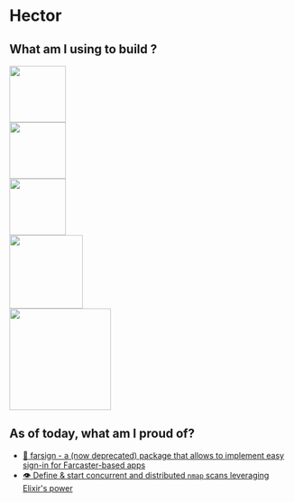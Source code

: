 # Hector
## What am I using to build ?
<div class="display:flex; align-content:center;">
<div style="display:grid;">
<img src="https://deno.land/images/artwork/space_deno.png?__frsh_c=gygasm0xhjmg" width="100">
<img src="https://upload.wikimedia.org/wikipedia/commons/thumb/a/a7/React-icon.svg/2300px-React-icon.svg.png" width="100">
<img src="https://bun.sh/logo.svg" width="100">
<img src="https://upload.wikimedia.org/wikipedia/commons/thumb/2/20/Rustacean-orig-noshadow.svg/1200px-Rustacean-orig-noshadow.svg.png" width="130">
<img src="https://elixir-lang.org/images/logo/logo.png" width="180">
<!-- <img src="https://raw.githubusercontent.com/vlang/v-logo/master/dist/v-logo.svg?sanitize=true" width="75"> -->
</div>
</div>

## As of today, what am I proud of?
- [🔑 farsign - a (now deprecated) package that allows to implement easy sign-in for Farcaster-based apps](https://github.com/noctisatrae/farsign)
- [👁️ Define & start concurrent and distributed `nmap` scans leveraging Elixir's power](https://github.com/noctisatrae/syphon)
